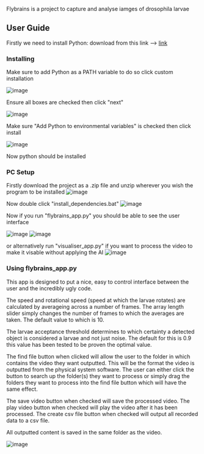 Flybrains is a project to capture and analyse iamges of drosophila larvae 

## User Guide
Firstly we need to install Python:
download from this link --> [link](https://www.python.org/ftp/python/3.12.3/python-3.12.3-amd64.exe)

### Installing 
Make sure to add Python as a PATH variable to do so click custom installation

![image](https://github.com/CharlieAshdown/FlyBrains/assets/146943373/5e1f27ca-33f5-4d86-b185-eda60e93e5fc)

Ensure all boxes are checked then click "next"

![image](https://github.com/CharlieAshdown/FlyBrains/assets/146943373/652585ea-65b4-4e7c-8da2-898ff2ad743c)

Make sure "Add Python to environmental variables" is checked then click install

![image](https://github.com/CharlieAshdown/FlyBrains/assets/146943373/ec055923-5f8d-4cf3-afb6-8969c891583d)

Now python should be installed

### PC Setup
Firstly download the project as a .zip file and unzip wherever you wish the program to be installed
![image](https://github.com/CharlieAshdown/FlyBrains/assets/146943373/98f0bede-7e48-43a6-a77e-6c9c121ea1ea)

Now double click "install_dependencies.bat"
![image](https://github.com/CharlieAshdown/FlyBrains/assets/146943373/2a57528c-5dff-471e-b57f-32ab0aa37fe6)

Now if you run "flybrains_app.py" you should be able to see the user interface

![image](https://github.com/CharlieAshdown/FlyBrains/assets/146943373/060f84a9-d847-47b7-b401-35dc6c7f73e0)
![image](https://github.com/CharlieAshdown/FlyBrains/assets/146943373/848c89cf-6583-4cc7-8b0f-6f51e1367be5)

or alternatively run "visualiser_app.py" if you want to process the video to make it visable without applying the AI
![image](https://github.com/CharlieAshdown/FlyBrains/assets/146943373/72d9f15f-6f52-4d11-abcf-ba022537e0fe)

### Using flybrains_app.py
This app is designed to put a nice, easy to control interface between the user and the incredibly ugly code.

The speed and rotational speed (speed at which the larvae rotates) are calculated by averageing across a number of frames. 
The array length slider simply changes the number of frames to which the averages are taken. The default value to which is 10.

The larvae acceptance threshold determines to which certainty a detected object is considered a larvae and not just noise. 
The default for this is 0.9 this value has been tested to be proven the optimal value.

The find file button when clicked will allow the user to the folder in which contains the video they want outputted. 
This will be the format the video is outputted from the physical system software.
The user can either click the button to search up the folder(s) they want to process or simply drag the folders they want to process into the find file button which will have the same effect.

The save video button when checked will save the processed video.
The play video button when checked will play the video after it has been processed.
The create csv file button when checked will output all recorded data to a csv file.

All outputted content is saved in the same folder as the video.


![image](https://github.com/CharlieAshdown/FlyBrains/assets/146943373/31f99be8-da8e-4b9d-b003-0096a1d5bd9d)




